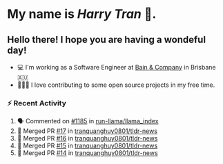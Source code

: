 #  My name is  *Harry Tran* 👋.
## Hello there! I hope you are having a wondeful day! 

- 💻 I'm working as a Software Engineer at [Bain & Company](https://www.bain.com) in Brisbane 🇦🇺
- 👨🏻‍💻 I love contributing to some open source projects in my free time.

### :zap: Recent Activity
<!--START_SECTION:activity-->
1. 🗣 Commented on [#1185](https://github.com/run-llama/llama_index/issues/1185#issuecomment-1908024376) in [run-llama/llama_index](https://github.com/run-llama/llama_index)
2. 🎉 Merged PR [#17](https://github.com/tranquanghuy0801/tldr-news/pull/17) in [tranquanghuy0801/tldr-news](https://github.com/tranquanghuy0801/tldr-news)
3. 🎉 Merged PR [#16](https://github.com/tranquanghuy0801/tldr-news/pull/16) in [tranquanghuy0801/tldr-news](https://github.com/tranquanghuy0801/tldr-news)
4. 🎉 Merged PR [#15](https://github.com/tranquanghuy0801/tldr-news/pull/15) in [tranquanghuy0801/tldr-news](https://github.com/tranquanghuy0801/tldr-news)
5. 🎉 Merged PR [#14](https://github.com/tranquanghuy0801/tldr-news/pull/14) in [tranquanghuy0801/tldr-news](https://github.com/tranquanghuy0801/tldr-news)
<!--END_SECTION:activity-->

<!--

Here are some ideas to get you started:

- 🔭 I’m currently working on ...
- 🌱 I’m currently learning ...
- 👯 I’m looking to collaborate on ...
- 🤔 I’m looking for help with ...
- 💬 Ask me about ...
- 📫 How to reach me: ...
- 😄 Pronouns: ...
- ⚡ Fun fact: ...
# title 1
## title 2
### title 3
#### title 4
##### title 5
###### title 6

Text that is **bold**, *italic* and ~~strikethrough~~

* [ ] Item 2
   * [x] Sub Item 2b
* [ ] Item 1

1. Item 1
   1. Item 1
1. Item 2

| Column 1 | Column 2 | Column 3 |
| :--- | :---: | ---: |
| Row 1a | Row 1b | Row 1c |
| Row 2a | Row 2b | Row 2c |

This is a [link](https://mlh.io)

this is inline `code`, here is a block of code below 👇

```ts
const name: string = 'Eddie Jaoude';

// log name
console.log(name);
```

> I am a quote to give context

I am normal text talking about the above quote ☝️ 
-->
